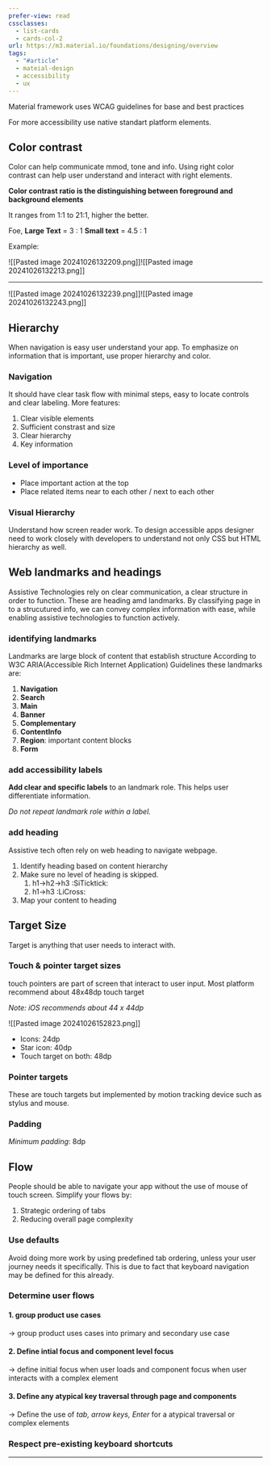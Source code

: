 ```yaml
---
prefer-view: read
cssclasses:
  - list-cards
  - cards-col-2
url: https://m3.material.io/foundations/designing/overview
tags:
  - "#article"
  - mateial-design
  - accessibility
  - ux
---
```

Material framework uses WCAG guidelines for base and best practices

For more accessibility use native standart platform elements.

## Color contrast
Color can help communicate mmod, tone and info. Using right color contrast can help user understand and interact with right elements.

__Color contrast ratio is the distinguishing between foreground and background elements__

It ranges from 1:1 to 21:1, higher the better.

Foe,
__Large Text__ = 3 : 1
__Small text__ = 4.5 : 1

Example:

![[Pasted image 20241026132209.png]]![[Pasted image 20241026132213.png]]

---

![[Pasted image 20241026132239.png]]![[Pasted image 20241026132243.png]]

## Hierarchy

When navigation is easy user understand your app. To emphasize on information that is important, use proper hierarchy and color.

### Navigation
It should have clear task flow with minimal steps, easy to locate controls and clear labeling.
More features:
1. Clear visible elements
2. Sufficient constrast and size
3. Clear hierarchy
4. Key information

### Level of importance
- Place important action at the top
- Place related items near to each other / next to each other

### Visual Hierarchy
Understand how screen reader work. To design accessible apps designer need to work closely with developers to understand not only CSS but HTML hierarchy as well.

## Web landmarks and headings

Assistive Technologies rely on clear communication, a clear structure in order to function. These are heading amd landmarks.
By classifying page in to a strucutured info, we can convey complex information with ease, while enabling assistive technologies to function actively.

### identifying landmarks 
Landmarks are large block of content that establish structure
According to W3C ARIA(Accessible Rich Internet Application) Guidelines these landmarks are:
1. __Navigation__
2. __Search__
3. __Main__
4. __Banner__
5. __Complementary__
6. __ContentInfo__
7. __Region__: important content blocks
8. __Form__

### add accessibility labels
__Add clear and specific labels__ to an  landmark role. This helps user differentiate information.

_Do not repeat landmark role within a label._

### add heading
Assistive tech often rely on web heading to navigate webpage.
1. Identify heading based on content hierarchy
2. Make sure no level of heading is skipped. 
	1. h1->h2->h3 :SiTicktick: 
	2. h1->h3 :LiCross:
3. Map your content to heading 

## Target Size
Target is anything that user needs to interact with.

### Touch & pointer target sizes
touch pointers are part of screen that interact to user input.
Most platform recommend about 48x48dp touch target

_Note: iOS recommends about 44 x 44dp_

![[Pasted image 20241026152823.png]]

- Icons: 24dp
- Star icon: 40dp
- Touch target on both: 48dp

### Pointer targets
These are touch targets but implemented by motion tracking device such as stylus and mouse.

### Padding
_Minimum padding_: 8dp

## Flow

People should be able to navigate your app without the use of mouse of touch screen. Simplify your flows by:
1. Strategic ordering of tabs
2. Reducing overall page complexity

### Use defaults

Avoid doing more work by using predefined tab ordering, unless your user journey needs it specifically. This is due to fact that keyboard navigation may be defined for this already.

### Determine user flows

#### 1. group product use cases
 -> group product uses cases into primary and secondary use case
#### 2. Define intial focus and component level focus
-> define initial focus when user loads and component focus when user interacts with a complex element

#### 3. Define any atypical key traversal through page and components
-> Define the use of _tab, arrow keys, Enter_ for a atypical traversal or complex elements

### Respect pre-existing keyboard shortcuts

---
